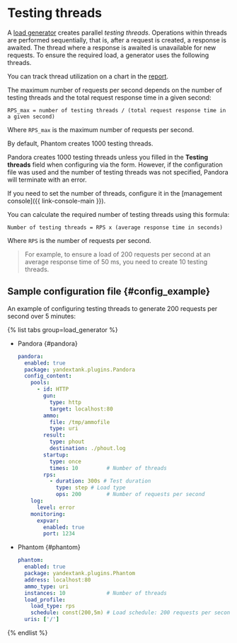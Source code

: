 # Testing threads

A [load generator](load-generator.md) creates parallel _testing threads_. Operations within threads are performed sequentially, that is, after a request is created, a response is awaited. The thread where a response is awaited is unavailable for new requests. To ensure the required load, a generator uses the following threads.

You can track thread utilization on a chart in the [report](reports.md).

The maximum number of requests per second depends on the number of testing threads and the total request response time in a given second:

   ```text
   RPS_max = number of testing threads / (total request response time in a given second)
   ```

   Where `RPS_max` is the maximum number of requests per second.

By default, Phantom creates 1000 testing threads.

Pandora creates 1000 testing threads unless you filled in the **Testing threads** field when configuring via the form. However, if the configuration file was used and the number of testing threads was not specified, Pandora will terminate with an error.

If you need to set the number of threads, configure it in the [management console]({{ link-console-main }}).

You can calculate the required number of testing threads using this formula:

   ```text
   Number of testing threads = RPS x (average response time in seconds)
   ```

   Where `RPS` is the number of requests per second.
   
> For example, to ensure a load of 200 requests per second at an average response time of 50 ms, you need to create 10 testing threads.

## Sample configuration file {#config_example}

An example of configuring testing threads to generate 200 requests per second over 5 minutes:

{% list tabs group=load_generator %}

- Pandora {#pandora}

    ```yaml
    pandora:
      enabled: true
      package: yandextank.plugins.Pandora
      config_content:
        pools:
          - id: HTTP
            gun:
              type: http
              target: localhost:80
            ammo:
              file: /tmp/ammofile
              type: uri
            result:
              type: phout
              destination: ./phout.log
            startup:
              type: once
              times: 10         # Number of threads
            rps:
              - duration: 300s # Test duration
                type: step # Load type
                ops: 200        # Number of requests per second
        log:
          level: error
        monitoring:
          expvar:
            enabled: true
            port: 1234
	```

- Phantom {#phantom}

    ```yaml
	phantom:
      enabled: true
      package: yandextank.plugins.Phantom
      address: localhost:80
      ammo_type: uri
      instances: 10             # Number of threads
      load_profile:
        load_type: rps
        schedule: const(200,5m) # Load schedule: 200 requests per second over 5 minutes
      uris: ['/']
	```

{% endlist %}
